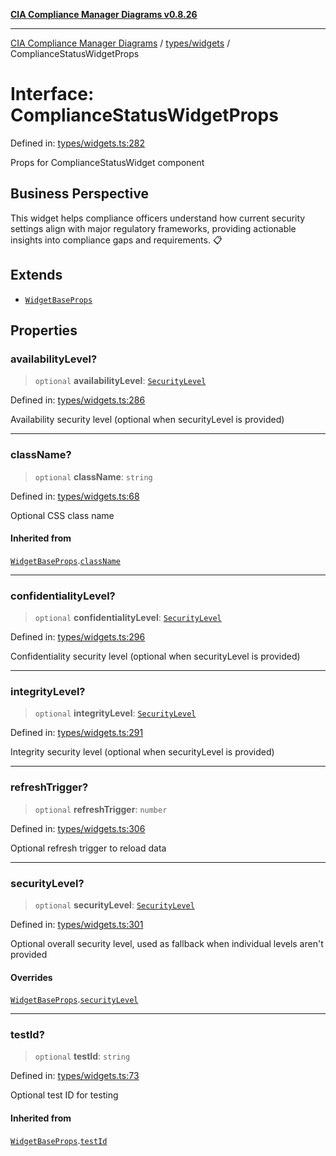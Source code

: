 [**CIA Compliance Manager Diagrams v0.8.26**](../../../README.md)

***

[CIA Compliance Manager Diagrams](../../../modules.md) / [types/widgets](../README.md) / ComplianceStatusWidgetProps

# Interface: ComplianceStatusWidgetProps

Defined in: [types/widgets.ts:282](https://github.com/Hack23/cia-compliance-manager/blob/168f1311621722afef33b264085d8ac99d4a3213/src/types/widgets.ts#L282)

Props for ComplianceStatusWidget component

## Business Perspective

This widget helps compliance officers understand how current security
settings align with major regulatory frameworks, providing actionable
insights into compliance gaps and requirements. 📋

## Extends

- [`WidgetBaseProps`](WidgetBaseProps.md)

## Properties

### availabilityLevel?

> `optional` **availabilityLevel**: [`SecurityLevel`](../../cia/type-aliases/SecurityLevel.md)

Defined in: [types/widgets.ts:286](https://github.com/Hack23/cia-compliance-manager/blob/168f1311621722afef33b264085d8ac99d4a3213/src/types/widgets.ts#L286)

Availability security level (optional when securityLevel is provided)

***

### className?

> `optional` **className**: `string`

Defined in: [types/widgets.ts:68](https://github.com/Hack23/cia-compliance-manager/blob/168f1311621722afef33b264085d8ac99d4a3213/src/types/widgets.ts#L68)

Optional CSS class name

#### Inherited from

[`WidgetBaseProps`](WidgetBaseProps.md).[`className`](WidgetBaseProps.md#classname)

***

### confidentialityLevel?

> `optional` **confidentialityLevel**: [`SecurityLevel`](../../cia/type-aliases/SecurityLevel.md)

Defined in: [types/widgets.ts:296](https://github.com/Hack23/cia-compliance-manager/blob/168f1311621722afef33b264085d8ac99d4a3213/src/types/widgets.ts#L296)

Confidentiality security level (optional when securityLevel is provided)

***

### integrityLevel?

> `optional` **integrityLevel**: [`SecurityLevel`](../../cia/type-aliases/SecurityLevel.md)

Defined in: [types/widgets.ts:291](https://github.com/Hack23/cia-compliance-manager/blob/168f1311621722afef33b264085d8ac99d4a3213/src/types/widgets.ts#L291)

Integrity security level (optional when securityLevel is provided)

***

### refreshTrigger?

> `optional` **refreshTrigger**: `number`

Defined in: [types/widgets.ts:306](https://github.com/Hack23/cia-compliance-manager/blob/168f1311621722afef33b264085d8ac99d4a3213/src/types/widgets.ts#L306)

Optional refresh trigger to reload data

***

### securityLevel?

> `optional` **securityLevel**: [`SecurityLevel`](../../cia/type-aliases/SecurityLevel.md)

Defined in: [types/widgets.ts:301](https://github.com/Hack23/cia-compliance-manager/blob/168f1311621722afef33b264085d8ac99d4a3213/src/types/widgets.ts#L301)

Optional overall security level, used as fallback when individual levels aren't provided

#### Overrides

[`WidgetBaseProps`](WidgetBaseProps.md).[`securityLevel`](WidgetBaseProps.md#securitylevel)

***

### testId?

> `optional` **testId**: `string`

Defined in: [types/widgets.ts:73](https://github.com/Hack23/cia-compliance-manager/blob/168f1311621722afef33b264085d8ac99d4a3213/src/types/widgets.ts#L73)

Optional test ID for testing

#### Inherited from

[`WidgetBaseProps`](WidgetBaseProps.md).[`testId`](WidgetBaseProps.md#testid)

